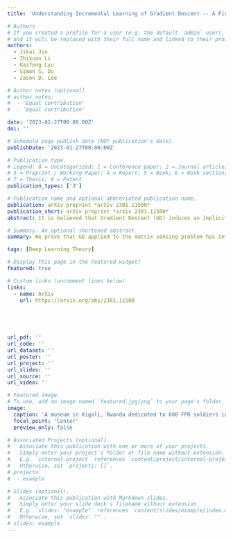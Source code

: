 ```yaml
---
title: 'Understanding Incremental Learning of Gradient Descent -- A Fine-grained Analysis of Matrix Sensing'

# Authors
# If you created a profile for a user (e.g. the default `admin` user), write the username (folder name) here
# and it will be replaced with their full name and linked to their profile.
authors:
  - Jikai Jin
  - Zhiyuan Li
  - Kaifeng Lyu
  - Simon S. Du
  - Jason D. Lee

# Author notes (optional)
# author_notes:
#  - 'Equal contribution'
#  - 'Equal contribution'

date: '2023-01-27T00:00:00Z'
doi: ''

# Schedule page publish date (NOT publication's date).
publishDate: '2023-01-27T00:00:00Z'

# Publication type.
# Legend: 0 = Uncategorized; 1 = Conference paper; 2 = Journal article;
# 3 = Preprint / Working Paper; 4 = Report; 5 = Book; 6 = Book section;
# 7 = Thesis; 8 = Patent
publication_types: ['3']

# Publication name and optional abbreviated publication name.
publication: arXiv preprint *arXiv 2301.11500*
publication_short: arXiv preprint *arXiv 2301.11500*
abstract: It is believed that Gradient Descent (GD) induces an implicit bias towards good generalization in training machine learning models. This paper provides a fine-grained analysis of the dynamics of GD for the matrix sensing problem, whose goal is to recover a low-rank ground-truth matrix from near-isotropic linear measurements. It is shown that GD with small initialization behaves similarly to the greedy low-rank learning heuristics (Li et al., 2020) and follows an incremental learning procedure (Gissin et al., 2019) -- GD sequentially learns solutions with increasing ranks until it recovers the ground truth matrix. Compared to existing works which only analyze the first learning phase for rank-1 solutions, our result provides characterizations for the whole learning process. Moreover, besides the over-parameterized regime that many prior works focused on, our analysis of the incremental learning procedure also applies to the under-parameterized regime. Finally, we conduct numerical experiments to confirm our theoretical findings.

# Summary. An optional shortened abstract.
summary: We prove that GD applied to the matrix sensing problem has intriguing properties -- with small initialization and early stopping, it follows an incremental/greedy low-rank learning procedure. This form of simplicity bias allows GD to recover the ground-truth, despite over-parameterization and non-convexity.

tags: [Deep Learning Theory]

# Display this page in the Featured widget?
featured: true

# Custom links (uncomment lines below)
links:
  - name: ArXiv
    url: https://arxiv.org/abs/2301.11500



  

url_pdf: ''
url_code: ''
url_dataset: ''
url_poster: ''
url_project: ''
url_slides: ''
url_source: ''
url_video: ''

# Featured image
# To use, add an image named `featured.jpg/png` to your page's folder.
image:
  caption: 'A museum in Kigali, Rwanda dedicated to 600 FPR soldiers in the genocide.'
  focal_point: 'Center'
  preview_only: false

# Associated Projects (optional).
#   Associate this publication with one or more of your projects.
#   Simply enter your project's folder or file name without extension.
#   E.g. `internal-project` references `content/project/internal-project/index.md`.
#   Otherwise, set `projects: []`.
# projects:
#  - example

# Slides (optional).
#   Associate this publication with Markdown slides.
#   Simply enter your slide deck's filename without extension.
#   E.g. `slides: "example"` references `content/slides/example/index.md`.
#   Otherwise, set `slides: ""`.
# slides: example
---
```

